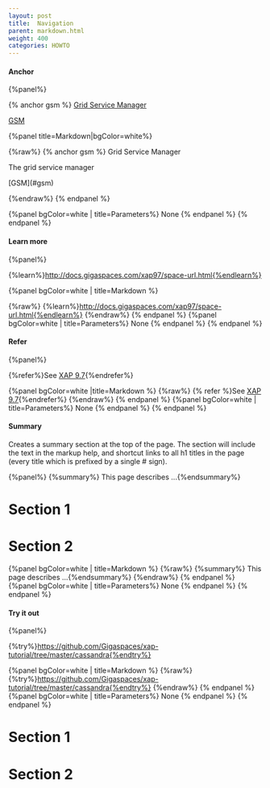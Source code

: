 ```yaml
---
layout: post
title:  Navigation
parent: markdown.html
weight: 400
categories: HOWTO
---
```



#### Anchor

{%panel%}

{% anchor gsm %}
[Grid Service Manager](#gsm)

[GSM](#gsm)

{%panel title=Markdown|bgColor=white%}

{%raw%}
{% anchor gsm %}
Grid Service Manager

The grid service manager

\[GSM](#gsm)

{%endraw%}
{% endpanel %}

{%panel bgColor=white | title=Parameters%}
None
{% endpanel %}
{% endpanel %}



#### Learn more

{%panel%}

{%learn%}http://docs.gigaspaces.com/xap97/space-url.html{%endlearn%}

{%panel bgColor=white | title=Markdown %}

{%raw%}
{%learn%}http://docs.gigaspaces.com/xap97/space-url.html{%endlearn%}
{%endraw%}
{% endpanel %}
{%panel bgColor=white | title=Parameters%}
None
{% endpanel %}
{% endpanel %}


#### Refer

{%panel%}

{%refer%}See [XAP 9.7](http://docs.gigaspaces.com/xap97/index.html){%endrefer%}

{%panel bgColor=white |title=Markdown %}
{%raw%}
{% refer %}See [XAP 9.7](http://docs.gigaspaces.com/xap97/index.html){%endrefer%}
{%endraw%}
{% endpanel %}
{%panel bgColor=white | title=Parameters%}
None
{% endpanel %}
{% endpanel %}


#### Summary
Creates a summary section at the top of the page. The section will include the text in the markup help, and shortcut links to all h1 titles in the page (every title which is prefixed by a single # sign).

{%panel%}
{%summary%} This page describes ...{%endsummary%}

# Section 1

# Section 2

{%panel bgColor=white | title=Markdown %}
{%raw%}
{%summary%} This page describes ...{%endsummary%}
{%endraw%}
{% endpanel %}
{%panel bgColor=white | title=Parameters%}
None
{% endpanel %}
{% endpanel %}

#### Try it out

{%panel%}

{%try%}https://github.com/Gigaspaces/xap-tutorial/tree/master/cassandra{%endtry%}

{%panel bgColor=white | title=Markdown %}
{%raw%}
{%try%}https://github.com/Gigaspaces/xap-tutorial/tree/master/cassandra{%endtry%}
{%endraw%}
{% endpanel %}
{%panel bgColor=white | title=Parameters%}
None
{% endpanel %}
{% endpanel %}
















# Section 1

# Section 2








